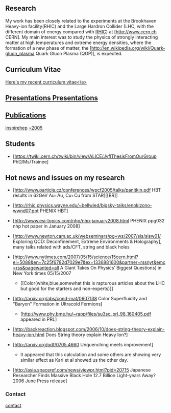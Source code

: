 ## Research

My work has been closely related to the experiments at the Brookhaven Heavy-ion facility(RHIC) and the Large Hardron Collider (LHC, with the different domain of energy compared with <a href="http://www.bnl.gov/rhic">RHIC</a>) at [http://www.cern.ch CERN]. My main interest was to study the physics of strongly interacting matter at high temperatures and extreme energy densities, where the formation of a new phase of matter, the [http://en.wikipedia.org/wiki/Quark-gluon_plasma Quark Gluon Plasma (QGP)], is expected. 

## Curriculum Vitae
<a href="https://trac.cc.jyu.fi/projects/alice/attachment/wiki/DongJo/djkim_cv.pdf">Here's my recent curriculum vitae<\a>


## Presentations Presentations

## Publications
<a href="http://inspirehep.net/search?ln=en&ln=en&p=find+a+D.J+Kim&of=hb&action_search=Search&sf=&so=d&rm=&rg=25&sc=0 inspirehep.net">inspirehep</a>
<a href="http://www.phenix.bnl.gov/WWW/publish/djkim/DJ/papers/publications.htm">~2005</a>

## Students
 - [https://twiki.cern.ch/twiki/bin/view/ALICE/JyflThesisFromOurGroup PhD/Ms/Trainee]

## Hot news and issues on my research
  - [http://www.particle.cz/conferences/wpcf2005/talks/panitkin.pdf HBT results in 62GeV Au+Au, Cu+Cu from STAR][[BR]]
  - [http://rhic.physics.wayne.edu/~bellwied/bigsky-talks/enokizono-wwnd07.ppt PHENIX HBT]
  - [http://www.esi-topics.com/nhp/nhp-january2008.html PHENIX ppg032 nhp hot paper in January 2008]
  - [http://www.newton.cam.ac.uk/webseminars/pg+ws/2007/sis/sisw01/ Exploring QCD: Deconfinement, Extreme Environments & Holography], many talks related with ads/CFT, string and black holes

 - [http://www.nytimes.com/2007/05/15/science/15cern.html?ei=5088&en=7c25f6782d7029e7&ex=1336881600&partner=rssnyt&emc=rss&pagewanted=all A Giant Takes On Physics’ Biggest Questions] in New York times 05/15/2007
    - [[Color(white,blue,somewhat this is rapturous articles about the LHC but good for the starters and non-experts)]]

 - [http://arxiv.org/abs/cond-mat/0607138 Color Superfluidity and "Baryon" Formation in Ultracold Fermions]
    - [http://www.phy.bme.hu/~rapp/files/su3sc_prl_98_160405.pdf appeared in PRL] 

 - [http://backreaction.blogspot.com/2006/10/does-string-theory-explain-heavy-ion.html Does String theory explain Heavy Ion?]

 - [http://arxiv.org/pdf/0705.4660 Unquenching meets improvement]
    - It appeared that this calculation and some others are showing very similar effect as Kari et al showed us the other day.
    
 - [http://asia.spaceref.com/news/viewpr.html?pid=20715 Japanese Researcher Finds Massive Black Hole 12.7 Billion Light-years Away? 2006 June Press release]
 
### Contact

[contact](Dong.Jo.Kim@cern.ch)
